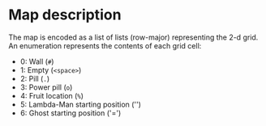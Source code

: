 Map description
========

The map is encoded as a list of lists (row-major) representing the 2-d
grid. An enumeration represents the contents of each grid cell:
* 0: Wall (`#`)
* 1: Empty (`<space>`)
* 2: Pill (`.`)
* 3: Power pill (`o`)
* 4: Fruit location (`%`)
* 5: Lambda-Man starting position ('\')
* 6: Ghost starting position ('=')